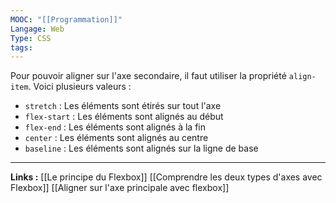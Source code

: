 ```yaml
---
MOOC: "[[Programmation]]"
Langage: Web
Type: CSS
tags:
---
```

Pour pouvoir aligner sur l'axe secondaire, il faut utiliser la propriété `align-item`. Voici plusieurs valeurs :
- `stretch` : Les éléments sont étirés sur tout l'axe
- `flex-start` : Les éléments sont alignés au début
- `flex-end` : Les éléments sont alignés à la fin
- `center` : Les éléments sont alignés au centre
- `baseline` : Les éléments sont alignés sur la ligne de base

---
**Links :**
[[Le principe du Flexbox]]
[[Comprendre les deux types d'axes avec Flexbox]]
[[Aligner sur l'axe principale avec flexbox]]